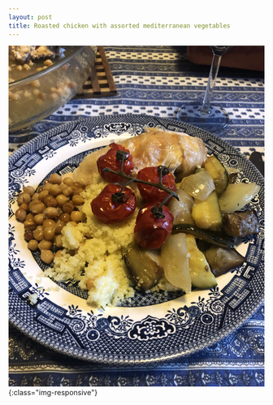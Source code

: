 ```yaml
---
layout: post
title: Roasted chicken with assorted mediterranean vegetables
---
```


![image-title-here](/assets/images/roast_chicken.jpg){:class="img-responsive"}
